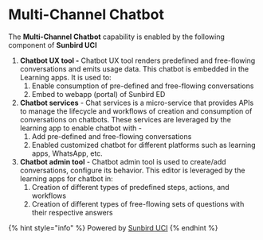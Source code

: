# Multi-Channel Chatbot

The **Multi-Channel Chatbot** capability is enabled by the following component of **Sunbird UCI**

1. **Chatbot UX tool -** Chatbot UX tool renders predefined and free-flowing conversations and emits usage data. This chatbot is embedded in the Learning apps. It is used to: &#x20;
   1. Enable consumption of pre-defined and free-flowing conversations
   2. Embed to webapp (portal) of Sunbird ED
2. **Chatbot services** - Chat services is a micro-service that provides APIs to manage the lifecycle and workflows of creation and consumption of conversations on chatbots. These services are leveraged by the learning app to enable chatbot with -
   1. Add pre-defined and free-flowing conversations
   2. Enabled customized chatbot for different platforms such as learning apps, WhatsApp, etc.
3. **Chatbot admin tool** - Chatbot admin tool is used to create/add conversations, configure its behavior. This editor is leveraged by the learning apps for chatbot in:
   1. Creation of different types of predefined steps, actions, and workflows
   2. Creation of different types of free-flowing sets of questions with their respective answers

{% hint style="info" %}
Powered by [Sunbird UCI](http://127.0.0.1:5000/o/-Mi9QwJlsfb7xuxTBc0J/s/nC2042spZ2TIbqdRA37S/ "mention")
{% endhint %}
